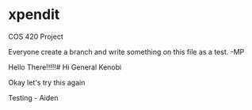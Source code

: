# xpendit
COS 420 Project

Everyone create a branch and write something on this file as a test. -MP


Hello There!!!!!#
Hi
General Kenobi


Okay let's try this again

Testing - Aiden

